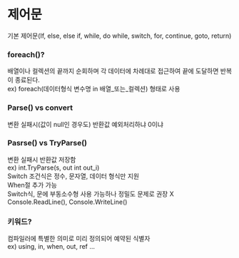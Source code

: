 # 제어문
기본 제어문(If, else, else if, while, do while, switch, for, continue, goto, return)  
### foreach()?
배열이나 컬렉션의 끝까지 순회하며 각 데이터에 차례대로 접근하여 끝에 도달하면 반복이 종료된다.   
ex) foreach(데이터형식 변수명 in 배열_또는_컬렉션) 형태로 사용   
### Parse() vs convert   
변환 실패시(값이 null인 경우도) 반환값 예외처리하냐 0이냐   
### Pasrse() vs TryParse()   
변환 실패시 반환값 저장함   
ex) int.TryParse(s, out int out_i)   
Switch 조건식은 정수, 문자열, 데이터 형식만 지원   
When절 추가 가능  
Switch식, 문에 부동소수형 사용 가능하나 정밀도 문제로 권장 X    
Console.ReadLine(), Console.WriteLine()  
### 키워드?   
컴파일러에 특별한 의미로 미리 정의되어 예약된 식별자  
ex) using, in, when, out, ref ...  
